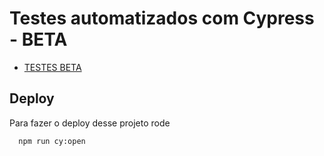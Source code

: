 # Testes automatizados com Cypress - BETA

- [TESTES BETA](https://github.com/joabferreira-clina/cypress-basico-v2/blob/main/cypress/integration/CAC-TAT.spec.js)

## Deploy

Para fazer o deploy desse projeto rode

```bash
  npm run cy:open
```
